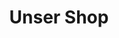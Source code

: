---
title: Unser Shop
link: https://stoltoostfresen.de/
description: Nachdem mein Sohn, ca 2015, ein Gruppenlogo für uns entworfen hatte, gab es immer mal wieder Nachfragen zu Artikeln mit Logo Aufdruck. Die ersten Jahre habe ich dann selber immer mal wieder kleine Mengen von Shirts, Aufklebern oder Ansteckern erstellt. Seit 2020 betreibt mein Sohn nun einen kleinen Shop mit Logo Artikeln für unsere Gruppen. Das besondere daran ist, dass die Produkte direkt nach Bestellung erstellt werden und keiner von uns Lager oder Vorkosten tragen muss. Die Produkte werden dann produziert, wenn bestellt wird.
image: shop.png
position: 3
fa-icon: Link zum Shop <i class="fas fa-shopping-cart"></i>
---